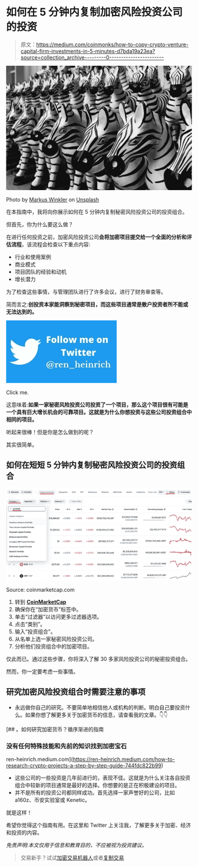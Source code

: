 # 如何在 5 分钟内复制加密风险投资公司的投资

> 原文：<https://medium.com/coinmonks/how-to-copy-crypto-venture-capital-firm-investments-in-5-minutes-d7bda19a23ea?source=collection_archive---------0----------------------->

![](img/f98bb98c11d65deeced4c76549af2f42.png)

Photo by [Markus Winkler](https://unsplash.com/@markuswinkler?utm_source=medium&utm_medium=referral) on [Unsplash](https://unsplash.com?utm_source=medium&utm_medium=referral)

在本指南中，我将向你展示如何在 5 分钟内复制秘密风险投资公司的投资组合。

但首先，你为什么要这么做？

在进行任何投资之前，加密风险投资公司**会将加密项目提交给一个全面的分析和评估流程**，该流程会检查以下重点内容:

*   行业和使用案例
*   商业模式
*   项目团队的经验和动机
*   增长潜力

为了检查这些事情，与管理团队进行了许多会议，进行了财务审查等。

简而言之:**创投资本家能洞察到秘密项目，而这些项目通常是散户投资者所不能或无法达到的。**

[![](img/2b5702d80d8616cab3be9ba66570bd28.png)](https://twitter.com/ren_heinrich)

Click me.

这意味着:**如果一家秘密风险投资公司投资了一个项目，那么这个项目很有可能是一个具有巨大增长机会的可靠项目。这就是为什么你想投资与这些公司投资组合中相同的项目。**

听起来很棒！但是你是怎么做到的呢？

其实很简单。

## 如何在短短 5 分钟内复制秘密风险投资公司的投资组合

![](img/dceedb4e6b6709081de2366f0a578be6.png)

Source: coinmarketcap.com

1.  转到 [**CoinMarketCap**](https://coinmarketcap.com/)
2.  确保你在“加密货币”标签中。
3.  单击“过滤器”以访问更多过滤器选项。
4.  点击“类别”。
5.  输入“投资组合”。
6.  从名单上选一家秘密风险投资公司。
7.  分析他们投资组合中的加密项目。

仅此而已。通过这些步骤，你将深入了解 30 多家风险投资公司的秘密投资组合。

然而，你一定要考虑一些事情。

## 研究加密风险投资组合时需要注意的事项

*   永远做你自己的研究。不要简单地相信他人或机构的判断。明白自己要投资什么。如果你想了解更多关于加密货币的信息，请查看我的文章。👇👇

[](https://ren-heinrich.medium.com/how-to-research-crypto-projects-a-step-by-step-guide-744fdc822b99) [## 。如何研究加密货币？循序渐进的指南

### 没有任何特殊技能和先前的知识找到加密宝石

ren-heinrich.medium.com](https://ren-heinrich.medium.com/how-to-research-crypto-projects-a-step-by-step-guide-744fdc822b99) 

*   这些公司的一些投资是几年前进行的，表现不佳。这就是为什么关注各自投资组合中较新的项目通常是最好的选择。你想要的是正在积极建设的项目。
*   并不是所有的投资公司都同样成功。首先选择一家声誉好的公司，比如 a160z、币安实验室或 Kenetic。

就是这样！

希望你觉得这个指南有用。在这里和 Twitter 上关注我，了解更多关于加密、经济和投资的内容。

*免责声明:本文仅用于信息和教育目的，不应被视为投资建议。*

> 交易新手？试试[加密交易机器人](/coinmonks/crypto-trading-bot-c2ffce8acb2a)或者[复制交易](/coinmonks/top-10-crypto-copy-trading-platforms-for-beginners-d0c37c7d698c)